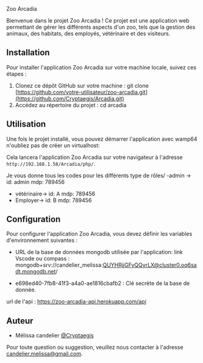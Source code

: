 Zoo Arcadia

Bienvenue dans le projet Zoo Arcadia ! Ce projet est une application web permettant de gérer les différents aspects d'un zoo, tels que la gestion des animaux, des habitats, des employés, vétérinaire et des visiteurs.

## Installation

Pour installer l'application Zoo Arcadia sur votre machine locale, suivez ces étapes :

1. Clonez ce dépôt GitHub sur votre machine :
   git clone [https://github.com/votre-utilisateur/zoo-arcadia.git](https://github.com/Cryptaegis/Arcadia.git)
2. Accédez au répertoire du projet :
   cd arcadia


## Utilisation

Une fois le projet installé, vous pouvez démarrer l'application avec wamp64 n'oubliez pas de créer un virtualhost:

Cela lancera l'application Zoo Arcadia sur votre navigateur à l'adresse `http://192.168.1.58/Arcadia/php/`.

Je vous donne tous les codes pour les différents type de rôles/
-admin -> id: admin mdp: 789456
- vétérinaire-> id: A mdp: 789456
- Employer-> id: B mdp: 789456
  
## Configuration

Pour configurer l'application Zoo Arcadia, vous devez définir les variables d'environnement suivantes :

- URL de la base de données   mongodb utilisée par l'application:
link  Vscode ou compass  : 
mongodb+srv://candelier_melissa:QUYHRjjGFyQQyrLX@cluster0.oq6sadt.mongodb.net/

- e698ed40-7fb8-41f3-a4a0-ae1816cbafb2 : Clé secrète de la base de donnée.

url  de l'api : https://zoo-arcadia-api.herokuapp.com/api

## Auteur

- Mélissa candelier  [@Cryptaegis](https://github.com/Cryptaegis)

Pour toute question ou suggestion, veuillez nous contacter à l'adresse candelier.melissa@gmail.com.



